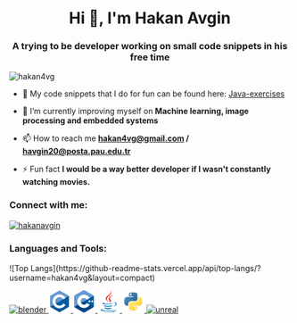 <h1 align="center">Hi 👋, I'm Hakan Avgin</h1>
<h3 align="center">A trying to be developer working on small code snippets in his free time</h3>

<p align="left"> <img src="https://komarev.com/ghpvc/?username=hakan4vg&label=Profile%20views&color=0e75b6&style=flat" alt="hakan4vg" /> </p>

- 🔭 My code snippets that I do for fun can be found here: [Java-exercises](https://github.com/hakan4vg/Java-exercises)

- 🌱 I’m currently improving myself on **Machine learning, image processing and embedded systems**

- 📫 How to reach me **hakan4vg@gmail.com / havgin20@posta.pau.edu.tr**

- ⚡ Fun fact **I would be a way better developer if I wasn't constantly watching movies.**

<h3 align="left">Connect with me:</h3>
<p align="left">
<a href="https://linkedin.com/in/hakanavgin" target="blank"><img align="center" src="https://raw.githubusercontent.com/rahuldkjain/github-profile-readme-generator/master/src/images/icons/Social/linked-in-alt.svg" alt="hakanavgin" height="30" width="40" /></a>
</p>




<h3 align="left">Languages and Tools:</h3>
![Top Langs](https://github-readme-stats.vercel.app/api/top-langs/?username=hakan4vg&layout=compact)
<p align="left"> <a href="https://www.blender.org/" target="_blank" rel="noreferrer"> <img src="https://download.blender.org/branding/community/blender_community_badge_white.svg" alt="blender" width="40" height="40"/> </a> <a href="https://www.cprogramming.com/" target="_blank" rel="noreferrer"> <img src="https://raw.githubusercontent.com/devicons/devicon/master/icons/c/c-original.svg" alt="c" width="40" height="40"/> </a> <a href="https://www.w3schools.com/cpp/" target="_blank" rel="noreferrer"> <img src="https://raw.githubusercontent.com/devicons/devicon/master/icons/cplusplus/cplusplus-original.svg" alt="cplusplus" width="40" height="40"/> </a> <a href="https://www.java.com" target="_blank" rel="noreferrer"> <img src="https://raw.githubusercontent.com/devicons/devicon/master/icons/java/java-original.svg" alt="java" width="40" height="40"/> </a> <a href="https://www.python.org" target="_blank" rel="noreferrer"> <img src="https://raw.githubusercontent.com/devicons/devicon/master/icons/python/python-original.svg" alt="python" width="40" height="40"/> </a> <a href="https://unrealengine.com/" target="_blank" rel="noreferrer"> <img src="https://raw.githubusercontent.com/kenangundogan/fontisto/036b7eca71aab1bef8e6a0518f7329f13ed62f6b/icons/svg/brand/unreal-engine.svg" alt="unreal" width="40" height="40"/> </a> </p>
